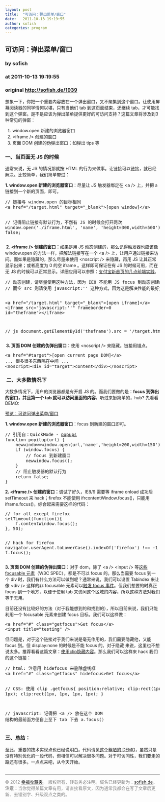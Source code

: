 ```yaml
---
layout: post
title:  "可访问：弹出菜单/窗口"
date:   2011-10-13 19:19:55
author: sofish
categories: program
---
```


## 可访问：弹出菜单/窗口
### by sofish
### at 2011-10-13 19:19:55
### original <http://sofish.de/1939>

<p>想象一下，你把一个重要内容放在一个弹出窗口，又不聚集到这个窗口。让使用屏幕阅读器的同学情何以堪，只有当他们 tab 到这页面结束，还继续 tab，才可能找到这个弹窗。是不是应该为弹出菜单提供更好的可访问支持？这篇文章将涉及到3种常见的弹窗：</p>
<ol>
<li>window.open 新建的浏览器窗口</li>
<li>&lt;iframe /&gt; 创建的窗口</li>
<li>页面 DOM 创建的伪弹出窗口：如弹出 tips 等</li>
</ol>
<h3>一、当页面无 JS 的时候</h3>
<p>通常来说，无 JS 的情况那就按 HTML 的行为来做事。让链接可以链接，就已经解决。比较简单，我们简单带过：</p>
<p><strong>1. window.open 新建的浏览器窗口</strong>：尽量让 JS 触发器绑定在 &lt;a /&gt; 上，并把 a 链接到一个新的页面，即可。</p>
<pre>
// 链接与 window.open 的目标相同
&lt;a href=&quot;/target.html&quot; target=&quot;_blank&quot;&gt;[open window]&lt;/a&gt;

// 记得阻止链接有默认行为，不然有 JS 的时候会打开两次
window.open(&#39;./iframe.html&#39;, &#39;name&#39;, &#39;height=300,width=500&#39;);
return false;
</pre>
<p><strong> 2. &lt;iframe /&gt; 创建的窗口：</strong>如果是用 JS 动态创建的，那么记得触发器也应该像 window.open 的方法一样，把解法链接写在一个 &lt;a /&gt; 上，让用户通过链接来访问。而如果是隐藏的，那么尽量来使用 &lt;noscript /&gt; 来隐藏，再用 JS 让其正常显示出来；或者高度为 0 的空 iframe 。这样即可保证在有 JS 的时候可用，而在无 JS 的时候可以正常显示。详细应用可以参照：<a title="Permanent Links to 支付宝新首页的几点前端实践" rel="bookmark" href="http://sofish.de/1808">支付宝新首页的几点前端实践</a>。</p>
<pre>
// 动态创建，请尽量使用这种方法，因为 IE8 不能用 JS focus 到动态创建的 focusable 元素
// 而空 src 则请使用 javascript:'' 这种方式，因为这是解决性能的最好方式，详见：<a href="http://sofish.de/1875" rel="bookmark" title="Permanent Links to 空路径对页面性能影响的解决方案">空路径对页面性能影响的解决方案</a>

&lt;a href=&quot;/target.html&quot; target=&quot;_blank&quot;&gt;[open iframe]&lt;/a&gt;
&lt;iframe src=&quot;javascript:&#39;&#39;&quot; frameborder=0 id=&quot;theframe&quot;&gt;&lt;/iframe&gt;

// js
document.getElementById(&#39;theframe&#39;).src = &#39;/target.html&#39;
</pre>
<p><strong> 3. 页面 DOM 创建的伪弹出窗口：</strong>使用 &lt;noscript /&gt; 来隐藏。链接用锚点。</p>
<pre>
&lt;a href=&quot;#target&quot;&gt;[open current page DOM]&lt;/a&gt;
... 很多很多东西隔在中间 ...
&lt;noscript&gt;&lt;div id=&quot;target&quot;&gt;content&lt;/div&gt;&lt;/noscript&gt;
</pre>
<h3> 二、大多数情况下</h3>
<p>大数多情况下，用户的浏览器都是有开启 JS 的。而我们要做的是：<strong>focus 到弹出的窗口，并且第一个 tab 就可以访问里面的内容</strong>。听过来挺简单的，hub? 先看看 DEMO:</p>
<p><a href="http://sofish.de/file/demo/popmenu-focus/popmenu-focus.html">预览：可访问弹出菜单/窗口</a></p>
<p><strong>1. window.open 新建的浏览器窗口</strong>：focus 到新建的窗口即可。</p>
<pre>
// 引用自：QuickMode - <a href="http://www.quirksmode.org/js/popup.html">popups</a>
function popitup(url) {
    newwindow=window.open(url,'name','height=200,width=150');
    if (window.focus) {
        // focus 到新建窗口
        newwindow.focus();
    }
    // 阻止触发器的默认行为
    return false;
}
</pre>
<p><strong>2. &lt;iframe /&gt; 创建的窗口：</strong>调试了好久，IE8/9 需要等 iframe onload 成功后 setTimeout 来 hack；firefox 不能使用 ifrcontentWindow.focus()，只能用 iframe.focus()。综合起来需要这样的代码：</p>
<pre>
// for all except firefox
setTimeout(function(){
    f.contentWindow.focus();
}, 50);

// hack for firefox
navigator.userAgent.toLowerCase().indexOf(&#39;firefox&#39;) !== -1 &amp;&amp; f.focus();
</pre>
<p><strong>3. 页面 DOM 创建的伪弹出窗口：</strong>对于 dom，除了 &lt;a /&gt; &lt;input /&gt; 等<a href="http://www.w3.org/TR/html5/editing.html#focusable">这些 focusable 元素</a>（W3C SPEC），都是不可以 focus 的。那么当需要 focus 到一个 div 时，我们有什么方法可以做到呢？通常来说，我们可以设置 Tabindex 来让像 &lt;div /&gt; 这样的非 focusable 元素可以<a href="http://snook.ca/archives/accessibility_and_usability/elements_focusable_with_tabindex">触发 focus 事件</a>。但我们想要的时真正 focus 到一个地方，以便于使用 tab 来访问这个区域的内容，所以这种方法对我们等于无用。</p>
<p>目前还没有比较好的方法（对于我能想到的和找到的），所以目前来说，我们只能利用一个 focusable 元素来创建 focus 目标。我们可以这样做：</p>
<pre>
&lt;a href=&quot;#&quot; class=&quot;getfocus&quot;&gt;Get focus&lt;/a&gt;
&lt;input title=&quot;testing&quot; /&gt;
</pre>
<p>但问题是，对于这个链接对于我们来说是毫无作用的，我们需要隐藏他，又能 focus 到。但 display:none 的时候是不能 focus 的。对于隐藏 来说，这里也不想说太多。推荐看看这篇文章：<a href="http://www.topcss.org/?p=393">使用clip隐藏内容</a>。那么我们可以这样来 hack 我们的这个链接：</p>
<pre>
// html: 注意用 hidefocus 来删除虚线框
&lt;a href=&quot;#&quot; class=&quot;getfocus&quot; hidefocus&gt;Get focus&lt;/a&gt;

// CSS: 使用 clip
.getfocus{
    position:relative;
    clip:rect(1px 1px 1px 1px);
    clip:rect(1px, 1px, 1px, 1px);
}

// javascript: 记得把 &lt;a /&gt; 放在这个 DOM 结构的最前面方便自上至下 tab 下去
a.focus()
</pre>
<h3>三、总结：</h3>
<p>至此，重要的技术实现点也已经说明白。代码请见<a href="http://sofish.de/file/demo/popmenu-focus/popmenu-focus.html">这个粗陋的 DEMO</a>，虽然只是没有特别优化的一段代码，但相信可以解决很多问题。对于可访问性，我们要走的路还有很多。一点点来吧，从今天开始。</p>
<div style="color:#888;margin-top:30px"><p><hr>© 2012 <a href="http://sofish.de" title="幸福收藏夹">幸福收藏夹</a>。 版权所有，转载务必注明。域名已经更新为：<a href="http://sofish.de" title="幸福收藏夹">sofish.de</a>。<br><strong>注意：</strong>当你觉得某篇文章有用，请直接看原文，因为通常我都会在写了文章后更新、去错别字、升级观点之类的。</p></div><img src="http://www1.feedsky.com/t1/642243480/sofish/feedsky/s.gif?r=http://sofish.de/1939" border="0" height="0" width="0">